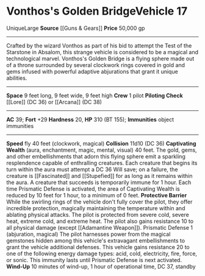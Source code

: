 ﻿---
ac: '39'
burrow_speed: null
climb_speed: null
fly_speed: '40'
fortitude: '+29'
hardness: '20'
hp: '310'
id: '36'
item_category: Vehicles
land_speed: null
level: '17'
max_speed: '40'
name: Vonthos's Golden Bridge
price: 50,000 gp
rarity: Unique
reflex: null
resistance: null
school: null
size: Large
source: '[[DATABASE/source/Guns & Gears|Guns & Gears]]'
swim_speed: null
trait:
- '[[DATABASE/trait/Unique|Unique]]'
type: Vehicle

---
# Vonthos's Golden Bridge<span class="item-type">Vehicle 17</span>

<span class="trait-unique item-trait">Unique</span><span class="trait-size item-trait">Large</span>
**Source** [[Guns & Gears]]
**Price** 50,000 gp

---
Crafted by the wizard Vonthos as part of his bid to attempt the Test of the Starstone in Absalom, this strange vehicle is considered to be a magical and technological marvel. Vonthos's Golden Bridge is a flying sphere made out of a throne surrounded by several clockwork rings covered in gold and gems infused with powerful adaptive abjurations that grant it unique abilities.

---
**Space** 9 feet long, 9 feet wide, 9 feet high
**Crew** 1 pilot
**Piloting Check** [[Lore]] (DC 36) or [[Arcana]] (DC 38)

---
**AC** 39; **Fort** +29
**Hardness** 20, **HP** 310 (BT 155); **Immunities** object immunities

---
**Speed** fly 40 feet (clockwork, magical)
**Collision** 11d10 (DC 36)
**Captivating Wealth** (aura, enchantment, magic, mental, visual) 40 feet. The gold, gems, and other embellishments that adorn this flying sphere emit a sparkling resplendence capable of enthralling creatures. Each creature that begins its turn within the aura must attempt a DC 36 Will save; on a failure, the creature is [[Fascinated]] and [[Stupefied]] for as long as it remains within the aura. A creature that succeeds is temporarily immune for 1 hour. Each time Prismatic Defense is activated, the area of Captivating Wealth is reduced by 10 feet for 1 hour, to a minimum of 0 feet.
 **Protective Barrier** While the swirling rings of the vehicle don't fully cover the pilot, they offer incredible protection, magically maintaining the temperature within and ablating physical attacks. The pilot is protected from severe cold, severe heat, extreme cold, and extreme heat. The pilot also gains resistance 10 to all physical damage (except [[Adamantine Weapon]]). Prismatic Defense <span class="action-icon">1</span> (abjuration, magical) The pilot harnesses power from the magical gemstones hidden among this vehicle's extravagant embellishments to grant the vehicle additional defenses. This vehicle gains resistance 20 to one of the following energy damage types: acid, cold, electricity, fire, force, or sonic. This immunity lasts until Prismatic Defense is next activated.
 **Wind-Up** 10 minutes of wind-up, 1 hour of operational time, DC 37, standby